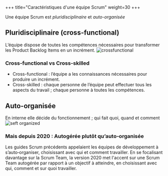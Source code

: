 +++
title="Caractéristiques d'une équipe Scrum"
weight=30
+++

Une équipe Scrum est *pluridisciplinaire* et *auto-organisée*

## Pluridisciplinaire (cross-functional)
L’équipe dispose de toutes les compétences nécessaires pour transformer les Product Backlog Items en un incrément.
  ![crossfunctional](cross_fonctionnal.png)

### Cross-functional vs Cross-skilled
- Cross-functional : l’équipe a les connaissances nécessaires pour produire un incrément.
- Cross-skilled : chaque personne de l’équipe peut effectuer tous les aspects du travail ;
chaque personne à toutes les compétences.

## Auto-organisée
En interne elle décide du fonctionnement ; qui fait quoi, quand et comment
 ![seft organized](self_organized.png)


### Mais depuis 2020 : Autogérée plutôt qu’auto‐organisée
Les guides Scrum précédents appelaient les équipes de développement à s’auto‐organiser, choisissant
avec qui et comment travailler. En se focalisant davantage sur la Scrum Team, la version 2020 met l'accent
sur une Scrum Team autogérée par rapport à un objectif à atteindre, en choisissant avec qui, comment et
sur quoi travailler.
